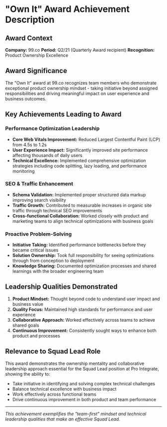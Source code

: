 # "Own It" Award Achievement Description

## Award Context
**Company:** 99.co
**Period:** Q2/21 (Quarterly Award recipient)
**Recognition:** Product Ownership Excellence

## Award Significance
The "Own It" award at 99.co recognizes team members who demonstrate exceptional product ownership mindset - taking initiative beyond assigned responsibilities and driving meaningful impact on user experience and business outcomes.

## Key Achievements Leading to Award

### Performance Optimization Leadership
- **Core Web Vitals Improvement:** Reduced Largest Contentful Paint (LCP) from 4.5s to 1.2s
- **User Experience Impact:** Significantly improved site performance affecting thousands of daily users
- **Technical Excellence:** Implemented comprehensive optimization strategies including code splitting, lazy loading, and performance monitoring

### SEO & Traffic Enhancement
- **Schema Validation:** Implemented proper structured data markup improving search visibility
- **Traffic Growth:** Contributed to measurable increases in organic site traffic through technical SEO improvements
- **Cross-functional Collaboration:** Worked closely with product and marketing teams to align technical optimizations with business goals

### Proactive Problem-Solving
- **Initiative Taking:** Identified performance bottlenecks before they became critical issues
- **Solution Ownership:** Took full responsibility for seeing optimizations through from conception to deployment
- **Knowledge Sharing:** Documented optimization processes and shared learnings with the broader engineering team

## Leadership Qualities Demonstrated
1. **Product Mindset:** Thought beyond code to understand user impact and business value
2. **Quality Focus:** Maintained high standards for performance and user experience
3. **Collaborative Approach:** Worked effectively across teams to achieve shared goals
4. **Continuous Improvement:** Consistently sought ways to enhance both product and processes

## Relevance to Squad Lead Role
This award demonstrates the ownership mentality and collaborative leadership approach essential for the Squad Lead position at Pro Integrate, showing the ability to:
- Take initiative in identifying and solving complex technical challenges
- Balance technical excellence with business impact
- Work effectively across functional teams
- Drive continuous improvement in both product and team performance

---

*This achievement exemplifies the "team-first" mindset and technical leadership qualities that make an effective Squad Lead.*